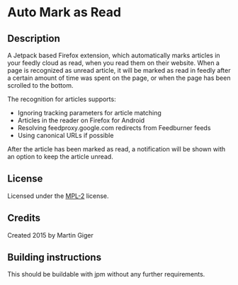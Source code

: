 # Auto Mark as Read

## Description
A Jetpack based Firefox extension, which automatically marks articles in your feedly cloud as read, when you read them on their website.
When a page is recognized as unread article, it will be marked as read in feedly after a certain amount of time was spent on the page, or when the page has been scrolled to the bottom.

The recognition for articles supports:

   * Ignoring tracking parameters for article matching
   * Articles in the reader on Firefox for Android
   * Resolving feedproxy.google.com redirects from Feedburner feeds
   * Using canonical URLs if possible

After the article has been marked as read, a notification will be shown with an option to keep the article unread.

## License
Licensed under the [MPL-2](http://mozilla.org/MPL/2.0/) license.

## Credits
Created 2015 by Martin Giger

## Building instructions
This should be buildable with jpm without any further requirements.
